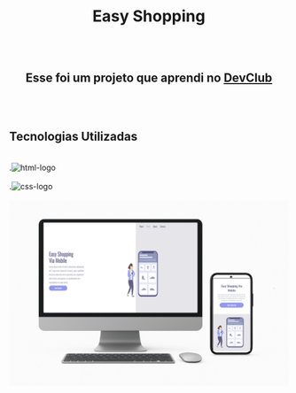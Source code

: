 <h1 align="center">Easy Shopping</h1>
<br>
<br>
<h2  align="center">Esse foi um projeto que aprendi no <a href="https://rodolfomori.com.br/devclub">DevClub</a></h2>
<br>
<br>
<h2>Tecnologias Utilizadas</h2>
<br>
.<img  src="https://cdn-icons-png.flaticon.com/128/888/888859.png" alt="html-logo"/>
<br>
<br>
.<img  src="https://cdn-icons-png.flaticon.com/128/5968/5968242.png" alt="css-logo"/>

<br>
<br>
<img src="https://github.com/mikesilva32/Easy-shopping/blob/110538b0600357cec41fe8824cada29a21130462/assets/ChatGPT%20Image%2020%20de%20jun.png"/>


